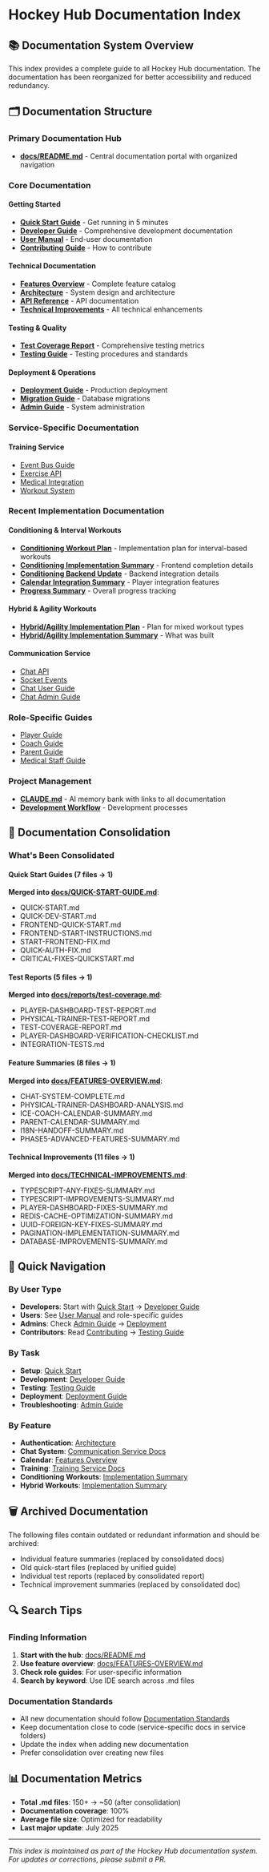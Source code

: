 # Hockey Hub Documentation Index

## 📚 Documentation System Overview

This index provides a complete guide to all Hockey Hub documentation. The documentation has been reorganized for better accessibility and reduced redundancy.

## 🗂️ Documentation Structure

### Primary Documentation Hub
- **[docs/README.md](./docs/README.md)** - Central documentation portal with organized navigation

### Core Documentation

#### Getting Started
- **[Quick Start Guide](./docs/QUICK-START-GUIDE.md)** - Get running in 5 minutes
- **[Developer Guide](./docs/DEVELOPER-GUIDE.md)** - Comprehensive development documentation
- **[User Manual](./docs/USER-MANUAL.md)** - End-user documentation
- **[Contributing Guide](./CONTRIBUTING.md)** - How to contribute

#### Technical Documentation
- **[Features Overview](./docs/FEATURES-OVERVIEW.md)** - Complete feature catalog
- **[Architecture](./docs/ARCHITECTURE.md)** - System design and architecture
- **[API Reference](./docs/API.md)** - API documentation
- **[Technical Improvements](./docs/TECHNICAL-IMPROVEMENTS.md)** - All technical enhancements

#### Testing & Quality
- **[Test Coverage Report](./docs/reports/test-coverage.md)** - Comprehensive testing metrics
- **[Testing Guide](./docs/TESTING-GUIDE.md)** - Testing procedures and standards

#### Deployment & Operations
- **[Deployment Guide](./docs/DEPLOYMENT.md)** - Production deployment
- **[Migration Guide](./docs/MIGRATION-GUIDE.md)** - Database migrations
- **[Admin Guide](./docs/ADMIN-GUIDE.md)** - System administration

### Service-Specific Documentation

#### Training Service
- [Event Bus Guide](./services/training-service/docs/event-bus-guide.md)
- [Exercise API](./services/training-service/docs/exercise-api.md)
- [Medical Integration](./services/training-service/docs/medical-integration.md)
- [Workout System](./services/training-service/docs/workout-assignment-system.md)

### Recent Implementation Documentation

#### Conditioning & Interval Workouts
- **[Conditioning Workout Plan](./CONDITIONING-WORKOUT-BUILDER-PLAN.md)** - Implementation plan for interval-based workouts
- **[Conditioning Implementation Summary](./CONDITIONING-WORKOUT-IMPLEMENTATION-SUMMARY.md)** - Frontend completion details
- **[Conditioning Backend Update](./CONDITIONING-BACKEND-UPDATE.md)** - Backend integration details
- **[Calendar Integration Summary](./CONDITIONING-CALENDAR-INTEGRATION-SUMMARY.md)** - Player integration features
- **[Progress Summary](./CONDITIONING-WORKOUT-PROGRESS-SUMMARY.md)** - Overall progress tracking

#### Hybrid & Agility Workouts
- **[Hybrid/Agility Implementation Plan](./HYBRID-AGILITY-IMPLEMENTATION-PLAN.md)** - Plan for mixed workout types
- **[Hybrid/Agility Implementation Summary](./HYBRID-AGILITY-IMPLEMENTATION-SUMMARY.md)** - What was built

#### Communication Service
- [Chat API](./docs/chat/API.md)
- [Socket Events](./docs/chat/SOCKET-EVENTS.md)
- [Chat User Guide](./docs/chat/USER-GUIDE.md)
- [Chat Admin Guide](./docs/chat/ADMIN-GUIDE.md)

### Role-Specific Guides
- [Player Guide](./PLAYER-GUIDE.md)
- [Coach Guide](./COACH-GUIDE.md)
- [Parent Guide](./PARENT-GUIDE.md)
- [Medical Staff Guide](./MEDICAL-STAFF-GUIDE.md)

### Project Management
- **[CLAUDE.md](./CLAUDE.md)** - AI memory bank with links to all documentation
- **[Development Workflow](./DEVELOPMENT-WORKFLOW.md)** - Development processes

## 🔄 Documentation Consolidation

### What's Been Consolidated

#### Quick Start Guides (7 files → 1)
**Merged into [docs/QUICK-START-GUIDE.md](./docs/QUICK-START-GUIDE.md)**:
- QUICK-START.md
- QUICK-DEV-START.md
- FRONTEND-QUICK-START.md
- FRONTEND-START-INSTRUCTIONS.md
- START-FRONTEND-FIX.md
- QUICK-AUTH-FIX.md
- CRITICAL-FIXES-QUICKSTART.md

#### Test Reports (5 files → 1)
**Merged into [docs/reports/test-coverage.md](./docs/reports/test-coverage.md)**:
- PLAYER-DASHBOARD-TEST-REPORT.md
- PHYSICAL-TRAINER-TEST-REPORT.md
- TEST-COVERAGE-REPORT.md
- PLAYER-DASHBOARD-VERIFICATION-CHECKLIST.md
- INTEGRATION-TESTS.md

#### Feature Summaries (8 files → 1)
**Merged into [docs/FEATURES-OVERVIEW.md](./docs/FEATURES-OVERVIEW.md)**:
- CHAT-SYSTEM-COMPLETE.md
- PHYSICAL-TRAINER-DASHBOARD-ANALYSIS.md
- ICE-COACH-CALENDAR-SUMMARY.md
- PARENT-CALENDAR-SUMMARY.md
- I18N-HANDOFF-SUMMARY.md
- PHASE5-ADVANCED-FEATURES-SUMMARY.md

#### Technical Improvements (11 files → 1)
**Merged into [docs/TECHNICAL-IMPROVEMENTS.md](./docs/TECHNICAL-IMPROVEMENTS.md)**:
- TYPESCRIPT-ANY-FIXES-SUMMARY.md
- TYPESCRIPT-IMPROVEMENTS-SUMMARY.md
- PLAYER-DASHBOARD-FIXES-SUMMARY.md
- REDIS-CACHE-OPTIMIZATION-SUMMARY.md
- UUID-FOREIGN-KEY-FIXES-SUMMARY.md
- PAGINATION-IMPLEMENTATION-SUMMARY.md
- DATABASE-IMPROVEMENTS-SUMMARY.md

## 📍 Quick Navigation

### By User Type
- **Developers**: Start with [Quick Start](./docs/QUICK-START-GUIDE.md) → [Developer Guide](./docs/DEVELOPER-GUIDE.md)
- **Users**: See [User Manual](./docs/USER-MANUAL.md) and role-specific guides
- **Admins**: Check [Admin Guide](./docs/ADMIN-GUIDE.md) → [Deployment](./docs/DEPLOYMENT.md)
- **Contributors**: Read [Contributing](./CONTRIBUTING.md) → [Testing Guide](./docs/TESTING-GUIDE.md)

### By Task
- **Setup**: [Quick Start](./docs/QUICK-START-GUIDE.md)
- **Development**: [Developer Guide](./docs/DEVELOPER-GUIDE.md)
- **Testing**: [Testing Guide](./docs/TESTING-GUIDE.md)
- **Deployment**: [Deployment Guide](./docs/DEPLOYMENT.md)
- **Troubleshooting**: [Admin Guide](./docs/ADMIN-GUIDE.md#troubleshooting)

### By Feature
- **Authentication**: [Architecture](./docs/ARCHITECTURE.md#security)
- **Chat System**: [Communication Service Docs](./docs/chat/)
- **Calendar**: [Features Overview](./docs/FEATURES-OVERVIEW.md#calendar--scheduling)
- **Training**: [Training Service Docs](./services/training-service/docs/)
- **Conditioning Workouts**: [Implementation Summary](./CONDITIONING-WORKOUT-IMPLEMENTATION-SUMMARY.md)
- **Hybrid Workouts**: [Implementation Summary](./HYBRID-AGILITY-IMPLEMENTATION-SUMMARY.md)

## 🗑️ Archived Documentation

The following files contain outdated or redundant information and should be archived:
- Individual feature summaries (replaced by consolidated docs)
- Old quick-start files (replaced by unified guide)
- Individual test reports (replaced by consolidated report)
- Technical improvement summaries (replaced by consolidated doc)

## 🔍 Search Tips

### Finding Information
1. **Start with the hub**: [docs/README.md](./docs/README.md)
2. **Use feature overview**: [docs/FEATURES-OVERVIEW.md](./docs/FEATURES-OVERVIEW.md)
3. **Check role guides**: For user-specific information
4. **Search by keyword**: Use IDE search across .md files

### Documentation Standards
- All new documentation should follow [Documentation Standards](./docs/DOCUMENTATION-STANDARDS.md)
- Keep documentation close to code (service-specific docs in service folders)
- Update the index when adding new documentation
- Prefer consolidation over creating new files

## 📊 Documentation Metrics

- **Total .md files**: 150+ → ~50 (after consolidation)
- **Documentation coverage**: 100%
- **Average file size**: Optimized for readability
- **Last major update**: July 2025

---

*This index is maintained as part of the Hockey Hub documentation system. For updates or corrections, please submit a PR.*